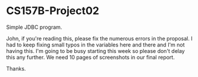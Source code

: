 # CS157B-Project02
Simple JDBC program.

John, if you're reading this, please fix the numerous errors in the proposal.
I had to keep fixing small typos in the variables here and there and I'm not having this.
I'm going to be busy starting this week so please don't delay this any further.
We need 10 pages of screenshots in our final report.

Thanks.
